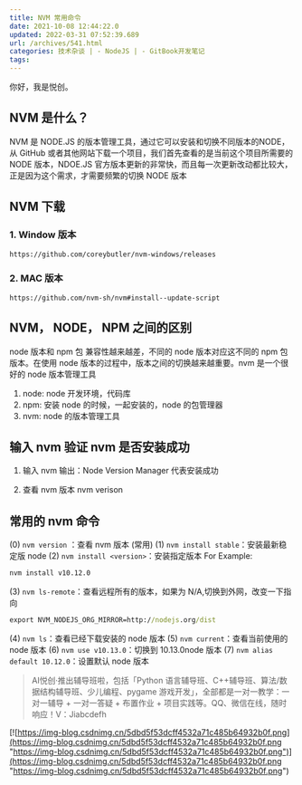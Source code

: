 ```yaml
---
title: NVM 常用命令
date: 2021-10-08 12:44:22.0
updated: 2022-03-31 07:52:39.689
url: /archives/541.html
categories: 技术杂谈 | - NodeJS | - GitBook开发笔记
tags: 
---
```




你好，我是悦创。

## NVM 是什么？

NVM 是 NODE.JS 的版本管理工具，通过它可以安装和切换不同版本的NODE， 从 GitHub 或者其他网站下载一个项目，我们首先查看的是当前这个项目所需要的 NODE 版本，NDOE.JS 官方版本更新的非常快，而且每一次更新改动都比较大，正是因为这个需求，才需要频繁的切换 NODE 版本

## NVM 下载

### 1\. Window 版本

```link
https://github.com/coreybutler/nvm-windows/releases
```

### 2\. MAC 版本

```link
https://github.com/nvm-sh/nvm#install--update-script
```

## NVM， NODE， NPM 之间的区别

node 版本和 npm 包 兼容性越来越差，不同的 node 版本对应这不同的 npm 包版本。在使用 node 版本的过程中，版本之间的切换越来越重要。nvm 是一个很好的 node 版本管理工具

1.  node: node 开发环境，代码库
2.  npm: 安装 node 的时候，一起安装的，node 的包管理器
3.  nvm: node 的版本管理工具

## 输入 nvm 验证 nvm 是否安装成功

1.  输入 nvm 输出：Node Version Manager 代表安装成功
    
2.  查看 nvm 版本 nvm verison
    

## 常用的 nvm 命令

(0) `nvm version` ：查看 nvm 版本 (常用) (1) `nvm install stable`：安装最新稳定版 node (2) `nvm install <version>`：安装指定版本 For Example:

```cmd
nvm install v10.12.0
```

(3) `nvm ls-remote`：查看远程所有的版本，如果为 N/A,切换到外网，改变一下指向

```cmd
export NVM_NODEJS_ORG_MIRROR=http://nodejs.org/dist
```

(4) `nvm ls`：查看已经下载安装的 node 版本 (5) `nvm current`：查看当前使用的 node 版本 (6) `nvm use v10.13.0`：切换到 10.13.0node 版本 (7) `nvm alias default 10.12.0`：设置默认 node 版本

> AI悦创·推出辅导班啦，包括「Python 语言辅导班、C++辅导班、算法/数据结构辅导班、少儿编程、pygame 游戏开发」，全部都是一对一教学：一对一辅导 + 一对一答疑 + 布置作业 + 项目实践等。QQ、微信在线，随时响应！V：Jiabcdefh

[![https://img-blog.csdnimg.cn/5dbd5f53dcff4532a71c485b64932b0f.png](https://img-blog.csdnimg.cn/5dbd5f53dcff4532a71c485b64932b0f.png "https://img-blog.csdnimg.cn/5dbd5f53dcff4532a71c485b64932b0f.png")](https://img-blog.csdnimg.cn/5dbd5f53dcff4532a71c485b64932b0f.png "https://img-blog.csdnimg.cn/5dbd5f53dcff4532a71c485b64932b0f.png")